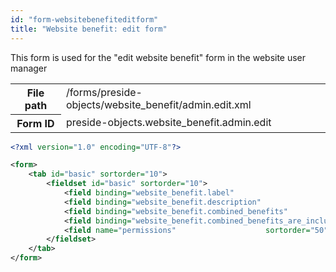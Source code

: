 ```yaml
---
id: "form-websitebenefiteditform"
title: "Website benefit: edit form"
---
```


This form is used for the "edit website benefit" form in the website user manager

<div class="table-responsive"><table class="table table-condensed"><tr><th>File path</th><td>/forms/preside-objects/website_benefit/admin.edit.xml</td></tr><tr><th>Form ID</th><td>preside-objects.website_benefit.admin.edit</td></tr></table></div>

```xml
<?xml version="1.0" encoding="UTF-8"?>

<form>
    <tab id="basic" sortorder="10">
        <fieldset id="basic" sortorder="10">
            <field binding="website_benefit.label"                           sortorder="10"  />
            <field binding="website_benefit.description"                     sortorder="20"  />
            <field binding="website_benefit.combined_benefits"               sortorder="30"  />
            <field binding="website_benefit.combined_benefits_are_inclusive" sortorder="40" control="select" values="0,1" labels="preside-objects.website_benefit:exclusive.label,preside-objects.website_benefit:inclusive.label" defaultValue="0" />
            <field name="permissions"                    sortorder="50" control="websitePermissionsPicker" label="cms:website.permissions.picker.label" help="cms:website.permissions.picker.help" />
        </fieldset>
    </tab>
</form>
```